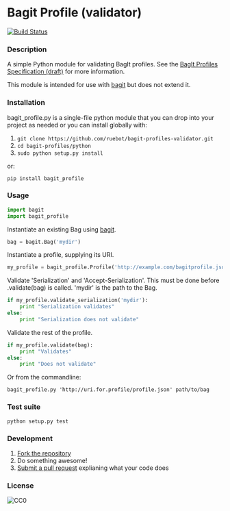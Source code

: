 # Bagit Profile (validator)

[![Build Status](https://circleci.com/gh/bagit-profiles/bagit-profiles-validator.svg?style=svg)](https://circleci.com/gh/bagit-profiles/bagit-profiles-validator)

### Description

A simple Python module for validating BagIt profiles. See the [BagIt Profiles Specification (draft)](https://github.com/ruebot/bagit-profiles/blob/master/README.md) for more information.

This module is intended for use with [bagit](https://github.com/edsu/bagit) but does not extend it.

### Installation

bagit_profile.py is a single-file python module that you can drop into your project as needed or you can install globally with:

1. `git clone https://github.com/ruebot/bagit-profiles-validator.git`
2. `cd bagit-profiles/python`
3. `sudo python setup.py install`

or:

```pip install bagit_profile```

### Usage

```python
import bagit
import bagit_profile
```

Instantiate an existing Bag using [bagit](https://github.com/edsu/bagit).
```python
bag = bagit.Bag('mydir')
```

Instantiate a profile, supplying its URI.
```python
my_profile = bagit_profile.Profile('http://example.com/bagitprofile.json')
```

Validate 'Serialization' and 'Accept-Serialization'. This must be done before .validate(bag) is called. 'mydir' is the path to the Bag.

```python
if my_profile.validate_serialization('mydir'):
    print "Serialization validates"
else:
    print "Serialization does not validate"
```

Validate the rest of the profile.

```python
if my_profile.validate(bag):
    print "Validates"
else:
    print "Does not validate"
```

Or from the commandline:

```bagit_profile.py 'http://uri.for.profile/profile.json' path/to/bag```

### Test suite

```python setup.py test```

### Development

1. [Fork the repository](https://help.github.com/articles/fork-a-repo)
2. Do something awesome!
3. [Submit a pull request](https://help.github.com/articles/creating-a-pull-request) explianing what your code does

### License

![CC0](http://i.creativecommons.org/p/zero/1.0/88x31.png "CC0")
